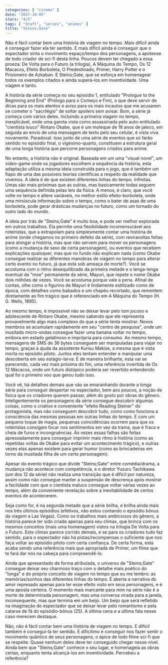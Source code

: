 ```yaml
---
categories: [ "cinema" ]
date: "2017-10-05"
stars: "4/5"
tags: [ "draft", "series", "animes" ]
title: "Steins;Gate"
---
```

Não é fácil contar bem uma história de viagem no tempo. Mais
difícil ainda é conseguir fazer ela ter sentido. E mais difícil
ainda é conseguir que o espectador sinta o movimento espaço/tempo dos
personagens, a apoteose de todo criador de sci-fi desta linha. Poucos
devem ter chegado a essa proeza: De Volta para o Futuro (a trilogia),
A Máquina do Tempo, Os 12 Macacos, Efeito Borboleta, O Predestinado,
Primer, Harry Potter e o Prisioneiro de Azkaban. E Steins;Gate, que se
esforça em homenagear todos os exemplos citados e ainda superá-los em
inventividade. Uma viagem e tanto.

A história da série começa no seu episódio 1, entitulado "Prologue
to the Beginning and End" (Prólogo para o Começo e Fim), o que deve
servir de dicas para os mais atentos e aviso para os mais incautos que me
acusarem se cometer o "sacrilégio" de soltar spoilers sem avisar. Bom,
a série já começa com vários deles. Incluindo a primeira viagem
no tempo, inexplicável, onde uma garota vista como assassinada pelo
auto-entitulado "cientista louco" Rintaro Okabe, que é um moleque de
18 anos de jaleco, em seguida ao envio de uma mensagem de texto pelo seu
celular, é vista viva novamente. Paradoxal. Isso junto de uma série de
eventos que só farão sentido no episódio final, o vigésimo-quarto,
constituem a estrutura geral de uma longa história que percorre
personagens criados para anime.

No entanto, a história não é original. Baseada em um uma "visual
novel", um video-game onde os jogadores escolhem a sequência da
história, esta adaptação utiliza a mesma ideia construída para o
jogo, que é também um fiapo de uma das possíveis teorias científicas
a respeito da realidade que vivemos. A ideia é de que existem diferentes
linhas do tempo. Infinitas. Umas são mais próximas que as outras, mas
basicamente todas seguem uma sequência definida pelas leis da física. A
menos, é claro, que você volte no tempo e altere variáveis, no melhor
estilo efeito-borboleta, onde uma minúscula informação sobre o tempo,
como o bater de asas de uma borboleta, pode gerar drásticas mudanças
no futuro, como um tornado do outro lado do mundo.

A ideia por trás de "Steins;Gate" é muito boa, e pode ser
melhor explorada em outros trabalhos. Ela permite uma flexibilidade
incomensurável aos roteiristas, que a extrapolam para simplesmente contar
uma história de anime (onde chegamos no primeiro defeito da série),
com reviravoltas feitas para alongar a história, mas que não servem
para mover os personagens (como a mudança de sexo de certa personagem),
ou eventos que recebem explicações quaisquer, mas que no fundo não
explicam nada (como Okabe consegue realizar as diferentes manobras de
viagem no tempo para alterar certo evento no futuro, já que está sob
ameaça de morte?). Você se acostuma com o ritmo desequilibrado da
primeira metade e o lenga-lenga eventual da "moe" permanente da série,
Mayuri, que repete o nome Okabe dois milhões de vezes. Você se acostuma
porque vale a pena. Afinal de contas, olhe como o figurino de Mayuri
é lindamente estilizado como de época, com detalhes como babados e
um chapéu recortado, que rementem diretamente ao fim trágico que é
referenciado em A Máquina do Tempo (H. G. Wells, 1895).

Ao mesmo tempo, é impossível não se deixar levar pelo tom jocoso
e adolescente de Rintaro Okabe, mesmo sabendo que ele representa
provavelmente algo mais complexo do que a série tenta mostrar. Novos
membros se acumulam rapidamente em seu "centro de pesquisa", onde
um inusitado micro-ondas consegue fazer uma banana voltar no tempo,
embora em estado gelatinoso e imprópria para consumo. Ao mesmo tempo,
mensagens de SMS de 36 bytes conseguem ser manipuladas para viajar no
tempo, graças à ajuda da assistente Kurisu Makise, a mesma que é vista
morta no episódio piloto. Juntos eles tentam entender e manipular uma
descoberta em seu estágio-larva. E de maneira brilhante, esta vai se
parecendo, cada vez mais próxima do fim, uma referência invertida de
Os 12 Macacos, onde um futuro distópico poderia ser revertido entendendo
qual foi o primeiro voo que gerou tudo isso.

Você vê, há detalhes demais que vão se emaranhando durante a longa
série para conseguir despertar no espectador, bem aos poucos, a noção
de física que os criadores querem passar, além do gosto por obras do
gênero. Inteligentemente os personagens da série consegue descobrir
algumas coisas, como o criativo e conveniente "efeito Reading Steiner"
do protagonista, mas não conseguem descobrir tudo, como como funciona
a consciência das mesmas pessoas em outras linhas do tempo. E com um
pequeno toque de magia, pequenas coincidências ocorrem para que os
roteiristas consigam focar nos sentimentos em vez da trama, que é fraca
e cheia de furos e incongruências. Às vezes essas falhas são feitas
apressadamente para conseguir imprimir mais ritmo à história (como
as repetidas voltas de Okabe para evitar um acontecimento trágico), e
outras vezes elas apenas existem para gerar humor (como as brincadeiras
em torno da inusitada filha de um certo personagem).

Apesar do evento trágico que divide "Steins;Gate" entre comédia/drama,
a mudança não acontece com competência, e o diretor Yuzuru Tachikawa
(um dos 12 da série) não realiza uma transição que é difícil por
natureza, assim como não consegue manter a suspensão de descrença após
mostrar a facilidade com que o cientista maluco consegue voltar várias
vezes ao tempo, além da conveniente revelação sobre a inevitabilidade
de certos eventos de acontecerem.

Seja como for, é na segunda metade que a série brilha, e brilha ainda
mais nos três últimos episódios (efetivos, não estou contando
o episódio bônus da viagem a Las Vegas). Como os trabalhos mais
ambiciosos do gênero, a história parece ter sido criada apenas para
seu clímax, que brinca com os mesmos conceitos (mais uma homenagem)
vistos na trilogia De Volta para o Futuro. Este clímax parece corrido
demais, e se para os criadores tudo faz sentido, para o espectador não
há pistas/recompensas o suficiente que nos faça voltar ao episódio
piloto com certa confiança. De certa forma, esta acaba sendo uma
referência mais que apropriada de Primer, um filme que te fará dar
nós na cabeça para compreendê-lo.

Ainda que apresentado de forma atribulada, o universo de "Steins;Gate"
consegue deixar seu charmoso traço com o detalhe mais poético do
"longa" e do próprio conceito de viagem no tempo que eu me lembro: as
memórias/sonhos das diferentes linhas do tempo. É aberta a narrativa
do amor represado apenas para ter esse efeito visto em seus personagens,
e é uma aposta certeira. O momento mais marcante para mim na série
não é a morte de determinada personagem, mas uma conversa virada
para a janela, inconsequente, mas que termina em um beijo. Um beijo que
será refletido na imaginação do espectador que se deixar levar pelo
romantismo e pela catarse de fã do episódio-bônus (25). A última
cena e a última fala nesse caso merecem destaque.

Não, não é fácil contar bem uma história de viagem no tempo. E
difícil também é consegui-la ter sentido. E dificílimo é conseguir
nos fazer sentir o movimento quântico de seus personagens, o ápice
de todo filme sci-fi que se respeite. Quase nenhum deles deve ter
conseguido chegar nesse nível. Ainda bem que "Steins;Gate" conhece o
seu lugar, e homenageia as obras certas, enquanto tenta alcançá-los
em inventividade. Percebeu a referência?
